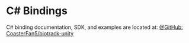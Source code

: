 # C# Bindings

C# binding documentation, SDK, and examples are located at:
[@GitHub: CoasterFan5/biotrack-unity](https://github.com/CoasterFan5/biotrack-unity)

